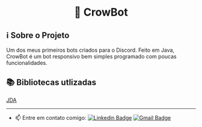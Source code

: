 <h1 align="center">
	<!-- <img alt="Logo" src=".github/logo.png" width="200px" /> -->
  🐧 CrowBot
  </h1>

## ℹ Sobre o Projeto

Um dos meus primeiros bots criados para o Discord. Feito em Java, CrowBot é um bot responsivo bem simples programado com poucas funcionalidades.

## 📚 Bibliotecas utlizadas

[JDA](https://github.com/DV8FromTheWorld/JDA)

---

- 📫 Entre em contato comigo:  [![Linkedin Badge](https://img.shields.io/badge/-João_Vitor-blue?style=flat-square&logo=Linkedin&logoColor=white&link=https://www.linkedin.com/in/joão-vitor-gozzo-bruschi-36447522a/)](https://www.linkedin.com/in/joão-vitor-gozzo-bruschi-36447522a/)
 [![Gmail Badge](https://img.shields.io/badge/-Gmail-c14438?style=flat-square&logo=Gmail&logoColor=white&link=mailto:joao.bruschi@outlook.com.br)](mailto:joao.bruschi@outlook.com.br)
